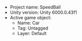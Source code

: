 <!-- UNITY CODE ASSIST INSTRUCTIONS START -->
- Project name: SpeedBall
- Unity version: Unity 6000.0.43f1
- Active game object:
  - Name: Car
  - Tag: Untagged
  - Layer: Default
<!-- UNITY CODE ASSIST INSTRUCTIONS END -->